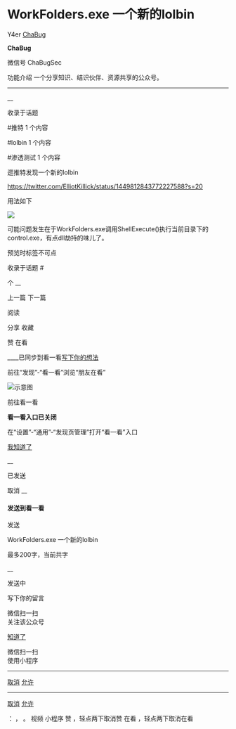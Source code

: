 #  WorkFolders.exe 一个新的lolbin

Y4er  [ ChaBug ](javascript:void\(0\);)

**ChaBug** ![]()

微信号 ChaBugSec

功能介绍 一个分享知识、结识伙伴、资源共享的公众号。

____

__

收录于话题

#推特 1 个内容

#lolbin 1 个内容

#渗透测试 1 个内容

逛推特发现一个新的lolbin

  

https://twitter.com/ElliotKillick/status/1449812843772227588?s=20

  

用法如下

  

  

![](https://raw.githubusercontent.com/tuchuang9/tc1/refs/heads/main/public/20211022091000.png)

  

可能问题发生在于WorkFolders.exe调用ShellExecute()执行当前目录下的control.exe，有点dll劫持的味儿了。

预览时标签不可点

收录于话题 #

个 __

上一篇 下一篇

阅读

分享 收藏

赞 在看

____已同步到看一看[写下你的想法](javascript:;)

前往“发现”-“看一看”浏览“朋友在看”

![示意图](//res.wx.qq.com/mmbizwap/zh_CN/htmledition/images/pic/appmsg/pic_like_comment55871f.png)

前往看一看

**看一看入口已关闭**

在“设置”-“通用”-“发现页管理”打开“看一看”入口

[我知道了](javascript:;)

__

已发送

取消 __

####  发送到看一看

发送

WorkFolders.exe 一个新的lolbin

最多200字，当前共字

__

发送中

写下你的留言

微信扫一扫  
关注该公众号

[知道了](javascript:;)

微信扫一扫  
使用小程序

****

[取消](javascript:void\(0\);) [允许](javascript:void\(0\);)

****

[取消](javascript:void\(0\);) [允许](javascript:void\(0\);)

： ， 。 视频 小程序 赞 ，轻点两下取消赞 在看 ，轻点两下取消在看

